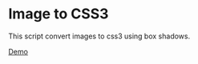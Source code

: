# Image to CSS3

  This script convert images to css3 using box shadows.

  [Demo](http://romainberger.com/lab/image-to-css3)